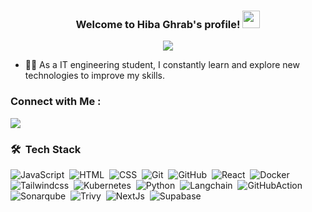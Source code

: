 

<h3 align="center">
  Welcome to Hiba Ghrab's profile!
  <img src="https://media.giphy.com/media/hvRJCLFzcasrR4ia7z/giphy.gif" width="28">
</h3>

<!-- Typing SVG by DenverCoder1 - https://github.com/DenverCoder1/readme-typing-svg -->
<p align="center">
  <a href="https://github.com/DenverCoder1/readme-typing-svg"><img src="https://readme-typing-svg.herokuapp.com/?lines=Front-end%20web%20developer;Always%20learning%20new%20things&font=Fira%20Code&center=true&width=440&height=45&color=f75c7e&vCenter=true&size=22"></a>
</p> 


- 👨‍💻 As a  IT engineering student, I constantly learn and explore new technologies to improve my skills.




### Connect with Me :

<a href="https://www.linkedin.com/in/hiba-ghrab-6618b6249/" target="_blank"><img src="https://img.shields.io/badge/-Hiba%20Ghrab-0077B5?style=for-the-badge&logo=Linkedin&logoColor=white"/></a>

### 🛠 &nbsp;Tech Stack
![JavaScript](https://img.shields.io/badge/-JavaScript-05122A?style=flat&logo=javascript)&nbsp;
![HTML](https://img.shields.io/badge/-HTML-05122A?style=flat&logo=HTML5)&nbsp;
![CSS](https://img.shields.io/badge/-CSS-05122A?style=flat&logo=CSS3&logoColor=1572B6)&nbsp;
![Git](https://img.shields.io/badge/-Git-05122A?style=flat&logo=git)&nbsp;
![GitHub](https://img.shields.io/badge/-GitHub-05122A?style=flat&logo=github)&nbsp;
![React](https://img.shields.io/badge/-React-05122A?style=flat&logo=react)&nbsp;
![Docker](https://img.shields.io/badge/-Docker-05122A?style=flat&logo=docker)&nbsp;
![Tailwindcss](https://img.shields.io/badge/-Tailwindcss-05122A?style=flat&logo=tailwindcss)&nbsp;
![Kubernetes](https://img.shields.io/badge/-Kubernetes-05122A?style=flat&logo=kubernetes)&nbsp;
![Python](https://img.shields.io/badge/-Python-05122A?style=flat&logo=python)&nbsp;
![Langchain](https://img.shields.io/badge/-Langchain-05122A?style=flat&logo=langchain)&nbsp;
![GitHubAction](https://img.shields.io/badge/-GitHubAction-05122A?style=flat&logo=githubaction)&nbsp;
![Sonarqube](https://img.shields.io/badge/-Sonarqube-05122A?style=flat&logo=sonarqube)&nbsp;
![Trivy](https://img.shields.io/badge/-Trivy-05122A?style=flat&logo=trivy)&nbsp;
![NextJs](https://img.shields.io/badge/-Nextjs-05122A?style=flat&logo=next)&nbsp;
![Supabase](https://img.shields.io/badge/-Supabase-05122A?style=flat&logo=supabase)&nbsp;
<!--
![Node.js](https://img.shields.io/badge/-Node.js-05122A?style=flat&logo=node.js&logoColor=339933)&nbsp;
![Sass](https://img.shields.io/badge/-Sass-05122A?style=flat&logo=sass)&nbsp;
![GraphQL](https://img.shields.io/badge/-GraphQL-05122A?style=flat&logo=GraphQL)&nbsp;
![MongoDB](https://img.shields.io/badge/-MongoDB-05122A?style=flat&logo=MongoDB)&nbsp;
![Python](https://img.shields.io/badge/-Python%20-05122A?style=flat&logo=python)&nbsp;
-->



